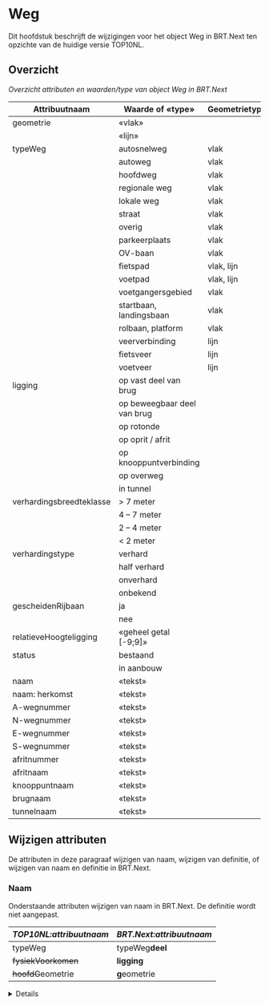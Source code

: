 # Weg

Dit hoofdstuk beschrijft de wijzigingen voor het object Weg in BRT.Next ten
opzichte van de huidige versie TOP10NL.

## Overzicht

*Overzicht attributen en waarden/type van object Weg in BRT.Next*

| Attribuutnaam            | Waarde of «type»            | Geometrietype | Kardinaliteit |
|--------------------------|-----------------------------|---------------|---------------|
| geometrie                | «vlak»                      |               | 1 -1          |
|                          | «lijn»                      |               |               |
| typeWeg                  | autosnelweg                 | vlak          | 1..n          |
|                          | autoweg                     | vlak          |               |
|                          | hoofdweg                    | vlak          |               |
|                          | regionale weg               | vlak          |               |
|                          | lokale weg                  | vlak          |               |
|                          | straat                      | vlak          |               |
|                          | overig                      | vlak          |               |
|                          | parkeerplaats               | vlak          |               |
|                          | OV-baan                     | vlak          |               |
|                          | fietspad                    | vlak, lijn    |               |
|                          | voetpad                     | vlak, lijn    |               |
|                          | voetgangersgebied           | vlak          |               |
|                          | startbaan, landingsbaan     | vlak          |               |
|                          | rolbaan, platform           | vlak          |               |
|                          | veerverbinding              | lijn          |               |
|                          | fietsveer                   | lijn          |               |
|                          | voetveer                    | lijn          |               |
| ligging                  | op vast deel van brug       |               | 0..n          |
|                          | op beweegbaar deel van brug |               |               |
|                          | op rotonde                  |               |               |
|                          | op oprit / afrit            |               |               |
|                          | op knooppuntverbinding      |               |               |
|                          | op overweg                  |               |               |
|                          | in tunnel                   |               |               |
| verhardingsbreedteklasse | \> 7 meter                  |               |               |
|                          | 4 – 7 meter                 |               |               |
|                          | 2 – 4 meter                 |               |               |
|                          | \< 2 meter                  |               |               |
| verhardingstype          | verhard                     |               | 1-1           |
|                          | half verhard                |               |               |
|                          | onverhard                   |               |               |
|                          | onbekend                    |               |               |
| gescheidenRijbaan        | ja                          |               | 1-1           |
|                          | nee                         |               |               |
| relatieveHoogteligging   | «geheel getal [-9;9]»       |               | 1-1           |
| status                   | bestaand                    |               | 1-1           |
|                          | in aanbouw                  |               |               |
| naam                     | «tekst»                     |               | 0..n          |
| naam: herkomst           | «tekst»                     |               | 0..n          |
| A-wegnummer              | «tekst»                     |               | 0..n          |
| N-wegnummer              | «tekst»                     |               | 0..n          |
| E-wegnummer              | «tekst»                     |               | 0..n          |
| S-wegnummer              | «tekst»                     |               | 0..n          |
| afritnummer              | «tekst»                     |               | 0..1          |
| afritnaam                | «tekst»                     |               | 0..1          |
| knooppuntnaam            | «tekst»                     |               | 0..1          |
| brugnaam                 | «tekst»                     |               | 0..1          |
| tunnelnaam               | «tekst»                     |               | 0..1          |

## Wijzigen attributen

De attributen in deze paragraaf wijzigen van naam, wijzigen van definitie, of
wijzigen van naam en definitie in BRT.Next.

### Naam

Onderstaande attributen wijzigen van naam in BRT.Next. De definitie wordt niet
aangepast.

| *TOP10NL:attribuutnaam* | *BRT.Next:attribuutnaam* |
|-------------------------|--------------------------|
| typeWeg                 | typeWeg**deel**          |
| ~~fysiekVoorkomen~~     | **ligging**              |
| ~~hoofdG~~eometrie      | **g**eometrie            |

<details class="note"> Aan geometrie wordt de volgende regel toegevoegd: *“Een smalle
berm (\< 6m) is geen onderdeel van het wegvlak."* --END NOTE--

### Definitie

Onderstaande attributen wijzigen van definitie in BRT.Next. De naam wordt niet
aangepast.

| *TOP10NL \| BRT.Next:attribuutnaam* | *TOP10NL:definitie*                                      | *BRT.Next:definitie*                                            |
|-------------------------------------|----------------------------------------------------------|-----------------------------------------------------------------|
| status                              | ~~De staat waarin het~~ object ~~zich bevindt.~~ | **De status gekoppeld aan de levenscyclus van een geo-object.** |

### Naam+definitie

Onderstaande attributen wijzigen van naam en definitie in BRT.Next.

| *TOP10NL:attribuutnaam* | *TOP10NL:definitie*                             | *BRT.Next:attribuutnaam*   | *BRT.Next:definitie*                                    |
|-------------------------|-------------------------------------------------|----------------------------|---------------------------------------------------------|
| ~~hoogteniveau~~    | ~~Het ~~hoogte~~niveau~~van het object. | **relatieveHoogteligging** | **Aanduiding voor de relatieve** hoogte van het object. |

<details class="note"> Het bereik van hoogteniveau\|relatieveHoogteligging wijzigt van
een geheel getal kleiner of gelijk aan 0 naar geheel getal van -9 tot en met 9..
</details>

## Wijzigen attribuutwaarden

De attribuutwaarden in deze paragraaf wijzigen van naam (waarde), wijzigen van
definitie, of wijzigen van naam (waarde) en definitie in BRT.Next

### Naam

Geen.

### Definitie

Onderstaande attribuutwaarden wijzigen van definitie in BRT.Next. De naam wordt
niet aangepast.

*Attribuut TOP10NL\|BRT.Next:typeWeg*

| *TOP10NL \| BRT.Next:waarde* | *TOP10NL:definitie*                                                                                                                                                                                                                                                                                               | *BRT.Next:definitie*                                                                                                                                                                                                                                                                                                                              |
|------------------------------|-------------------------------------------------------------------------------------------------------------------------------------------------------------------------------------------------------------------------------------------------------------------------------------------------------------------|---------------------------------------------------------------------------------------------------------------------------------------------------------------------------------------------------------------------------------------------------------------------------------------------------------------------------------------------------|
| autosnelweg                  | Weg dat onderdeel is van een weg uitsluitend bestemd voor snelverkeer ~~en met gescheiden rijbanen en ongelijkvloerse kruisingen~~, daartoe aangeduid met het betreffende verkeersbord.                                                                                                                   | Weg dat onderdeel is van een weg uitsluitend bestemd voor snelverkeer, daartoe aangeduid met het betreffende verkeersbord.                                                                                                                                                                                                                    |
| hoofdweg                     | ~~Verharde weg die~~ is aangeduid met een E-nummer, maar niet met een A-nummer, of verharde weg die onderdeel is van een verbindingsroute tussen grotere plaatsen, wat blijkt uit blauwe ANWB-borden, dan wel onderdeel is van een route om eindigende A of E-routes tot een gesloten netwerk te completeren. | Weg, **niet zijnde een autosnelweg of autoweg,** dat is aangeduid met een E-nummer, maar niet met een A-nummer, of verharde weg die onderdeel is van een verbindingsroute tussen grotere plaatsen, wat blijkt uit blauwe ANWB-borden, dan wel onderdeel is van een route om eindigende A of E-routes tot een gesloten netwerk te completeren. |
| regionale weg                | ~~Verharde~~ weg die een verbinding vormt tussen bewoonde oorden of ~~grote stads~~wijken ~~en daartoe van twee kanten bewegwijzerd zijn met blauwe ANWB-richtingsborden voor autoverkeer~~.                                                                                                          | **Weg dat onderdeel is van een** weg die een verbinding vormt tussen bewoonde oorden of tussen wijken **binnen een dorp of stad**.                                                                                                                                                                                                            |
| lokale weg                   | Weg van lokaal belang ~~tussen bewegwijzerde routes~~.                                                                                                                                                                                                                                                        | **Weg dat onderdeel is van een** weg van lokaal belang.                                                                                                                                                                                                                                                                                       |
| straat                       | Weg van zeer plaatselijk belang, gelegen binnen bebouwd gebied.                                                                                                                                                                                                                                                   | **Weg dat onderdeel is van een** weg van zeer plaatselijk belang, gelegen binnen ~~bebouwd~~ gebied **met bebouwing**.                                                                                                                                                                                                                    |
| parkeerplaats                | Parkeergelegenheid voor meerdere voertuigen in de openlucht.                                                                                                                                                                                                                                                      | Parkeergelegenheid voor **het parkeren van** meerdere voertuigen in de openlucht **met een aparte toegang vanaf de doorgaande weg.**                                                                                                                                                                                                              |
| startbaan, landingsbaan      | ~~Strook grond waar~~ vlieg~~tuigen kunnen~~ opstijgen en/of landen.                                                                                                                                                                                                                                      | **Weg uitsluitend bedoeld voor** vlieg**verkeer ten behoeve van het** opstijgen en/of landen van **vliegtuigen**.                                                                                                                                                                                                                             |
| rolbaan, platform            | ~~Afgebakende taxibaan op een vliegveld (rolbaan). / Terrein voor geparkeerd staande~~ vliegtuigen ~~(platform)~~.                                                                                                                                                                                        | **Weg uitsluitend bedoeld voor vliegverkeer ten behoeve van het taxiën of het parkeren van** vliegtuigen.                                                                                                                                                                                                                                     |

### Naam+definitie

Geen.

## Vervallen attributen

Onderstaande attributen en bijbehorende attribuutwaarden of datatypen vervallen
in BRT.Next.

| *TOP10NL:attribuutnaam*      | *TOP10NL:waarde of «type»*                                                                                                                                                           |
|------------------------------|--------------------------------------------------------------------------------------------------------------------------------------------------------------------------------------|
| ~~hartGeometrie~~        | ~~«punt»~~; ~~«lijn»~~                                                                                                                                                       |
| ~~typeInfrastructuur~~   | ~~verbinding~~; ~~kruising~~; ~~overig verkeersgebied~~                                                                                                                  |
| ~~hoofdverkeersgebruik~~ | ~~vliegverkeer~~; ~~snelverkeer~~; ~~gemengd verkeer~~; ~~busverkeer~~; ~~fietsers~~, ~~bromfietsers~~; ~~voetgangers~~; ~~ruiters~~; ~~overig~~ |
| ~~aantalRijstroken~~     | ~~«geheel getal»~~                                                                                                                                                               |
| ~~isBAGnaam~~            | ~~ja~~; ~~nee~~                                                                                                                                                              |

## Vervallen attribuutwaarden

Onderstaande attribuutwaarden of datatypen vervallen bij een attribuut in
BRT.Next. Het attribuut blijft wel bestaan.

| *TOP10NL\|BRT.Next:attribuutnaam* | *TOP10NL:waarde of «type»*                                                           |
|-----------------------------------|--------------------------------------------------------------------------------------|
| geometrie                         | ~~«punt»~~                                                                       |
| typeWeg                           | ~~spoorbaanlichaam~~; ~~parkeerplaats: carpool~~; ~~parkeerplaats: P+R~~ |
| fysiekVoorkomen \| ligging        | ~~overkluisd~~                                                                   |
| status                            | ~~in uitvoering~~; ~~in gebruik~~; ~~buiten gebruik~~                    |

<details class="note"> Type ‘spoorbaanlichaam’ verplaatst naar type ‘spoorbaan’ van
objecttype Spoor. </details>

<details class="note"> status ‘in uitvoering’ en ‘in gebruik’ worden samengevoegd tot
status ‘bestaand’. </details>

## Toevoegen attributen

Onderstaande attributen worden toegevoegd aan BRT.Next.

| *BRT.Next:Attribuutnaam* | *Definitie*                                  | *Verplicht/optioneel*     | *Domein*    |
|--------------------------|----------------------------------------------|---------------------------|-------------|
| **naam:herkomst**        | **De herkomst van de naam van het wegdeel.** | **Optioneel [0 of meer]** | **«tekst»** |

## Toevoegen attribuutwaarden

Onderstaande attribuutwaarden worden toegevoegd aan BRT.Next.

*Attribuut BRT.Next:typeWeg*

| *BRT.Next:waarde*     | *BRT.Next:definitie*                                                                                                                                                                               |
|-----------------------|----------------------------------------------------------------------------------------------------------------------------------------------------------------------------------------------------|
| **autoweg**           | **Weg dat onderdeel is van een weg uitsluitend bestemd voor snelverkeer, daartoe aangeduid met het betreffende verkeersbord.**                                                                 |
| **OV-baan**           | **Weg dat uitsluitend is bestemd en gemarkeerd voor openbaar vervoer en afgescheiden is van de andere wegdelen niet uitsluitend door markering.**                                              |
| **fietspad**          | **Weg met name bestemd voor fietsers en, indien toegestaan, bromfietsers en dat afgescheiden is van de andere wegdelen niet uitsluitend door markering.**                                      |
| **voetpad**           | **Weg waar voetgangers gebruik van moeten maken.**                                                                                                                                             |
| **voetgangersgebied** | **Weg alleen voor het gebruik door voetgangers, waarbij het door voetgangers te gebruiken gebied de volle breedte van de weg beslaat en het gebied een nadrukkelijk openbaar karakter heeft.** |
| **fietsveer**         | **Vastgelegde route over water om fietsers en voetgangers over te zetten al dan niet op basis van een vaste dienstregeling.**                                                                      |
| **voetveer**          | **Vastgelegde route over water om voetgangers over te zetten al dan niet op basis van een vaste dienstregeling.**                                                                                  |

*Attribuut BRT.Next:ligging*

| *BRT.Next:waarde* | *BRT.Next:definitie*                                                                                         |
|-------------------|--------------------------------------------------------------------------------------------------------------|
| **op overweg**    | **Een gelijkvloerse kruising van een wegdeel en een wegdeel type ov-baan met spoor type trein of sneltram.** |

*Attribuut BRT.Next:status*

| *BRT.Next:status* | *BRT.Next:definitie*                                                                                               |
|-------------------|--------------------------------------------------------------------------------------------------------------------|
| **bestaand**      | **Object dat in gebruik is genomen of als gebruiksgereed kan worden beschouwd, dan wel buiten gebruik is gesteld** |
| **in aanbouw**    | **Object waarvan de feitelijke bouw, verbouw of aanleg is aangevangen.**                                           |
